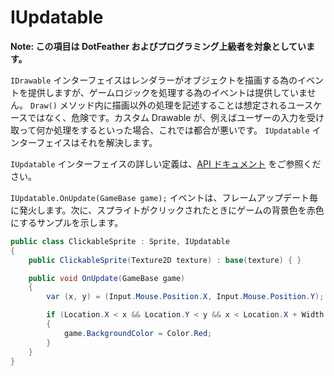 # IUpdatable

**Note: この項目は DotFeather およびプログラミング上級者を対象としています。**

`IDrawable` インターフェイスはレンダラーがオブジェクトを描画する為のイベントを提供しますが、ゲームロジックを処理する為のイベントは提供していません。 `Draw()` メソッド内に描画以外の処理を記述することは想定されるユースケースではなく、危険です。カスタム Drawable が、例えばユーザーの入力を受け取って何か処理をするといった場合、これでは都合が悪いです。 `IUpdatable` インターフェイスはそれを解決します。

`IUpdatable` インターフェイスの詳しい定義は、[API ドキュメント](https://dotfeather.netlify.com/api/dotfeather.iupdatable) をご参照ください。

`IUpdatable.OnUpdate(GameBase game);` イベントは、フレームアップデート毎に発火します。次に、スプライトがクリックされたときにゲームの背景色を赤色にするサンプルを示します。

```cs
public class ClickableSprite : Sprite, IUpdatable
{
	public ClickableSprite(Texture2D texture) : base(texture) { }

	public void OnUpdate(GameBase game)
	{
		var (x, y) = (Input.Mouse.Position.X, Input.Mouse.Position.Y);

		if (Location.X < x && Location.Y < y && x < Location.X + Width && y < Location.Y + Height && Input.Mouse.IsLeftUp)
		{
			game.BackgroundColor = Color.Red;
		}
	}
}
```
